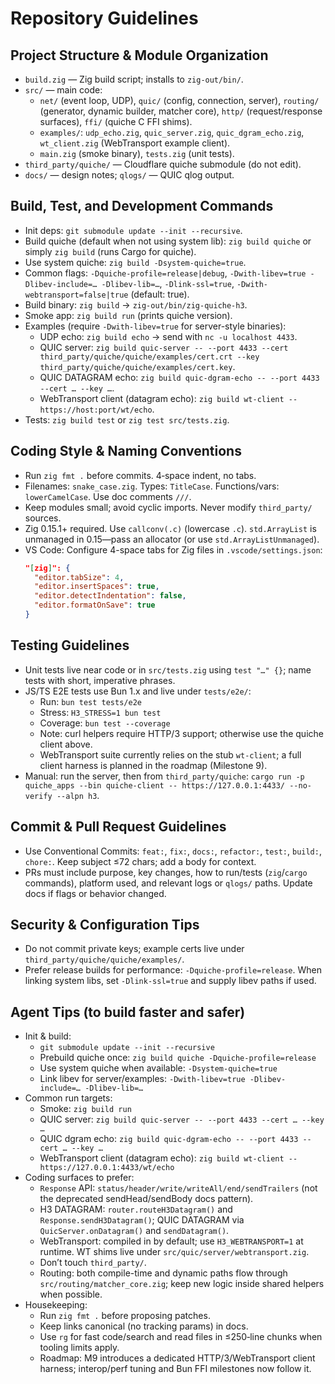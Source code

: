 # Repository Guidelines

## Project Structure & Module Organization
- `build.zig` — Zig build script; installs to `zig-out/bin/`.
- `src/` — main code:
  - `net/` (event loop, UDP), `quic/` (config, connection, server), `routing/` (generator, dynamic builder, matcher core), `http/` (request/response surfaces), `ffi/` (quiche C FFI shims).
  - `examples/`: `udp_echo.zig`, `quic_server.zig`, `quic_dgram_echo.zig`, `wt_client.zig` (WebTransport example client).
  - `main.zig` (smoke binary), `tests.zig` (unit tests).
- `third_party/quiche/` — Cloudflare quiche submodule (do not edit).
- `docs/` — design notes; `qlogs/` — QUIC qlog output.

## Build, Test, and Development Commands
- Init deps: `git submodule update --init --recursive`.
- Build quiche (default when not using system lib): `zig build quiche` or simply `zig build` (runs Cargo for quiche).
- Use system quiche: `zig build -Dsystem-quiche=true`.
- Common flags: `-Dquiche-profile=release|debug`, `-Dwith-libev=true -Dlibev-include=… -Dlibev-lib=…`, `-Dlink-ssl=true`, `-Dwith-webtransport=false|true` (default: true).
- Build binary: `zig build` → `zig-out/bin/zig-quiche-h3`.
- Smoke app: `zig build run` (prints quiche version).
- Examples (require `-Dwith-libev=true` for server-style binaries):
  - UDP echo: `zig build echo` → send with `nc -u localhost 4433`.
  - QUIC server: `zig build quic-server -- --port 4433 --cert third_party/quiche/quiche/examples/cert.crt --key third_party/quiche/quiche/examples/cert.key`.
  - QUIC DATAGRAM echo: `zig build quic-dgram-echo -- --port 4433 --cert … --key …`.
  - WebTransport client (datagram echo): `zig build wt-client -- https://host:port/wt/echo`.
- Tests: `zig build test` or `zig test src/tests.zig`.

## Coding Style & Naming Conventions
- Run `zig fmt .` before commits. 4‑space indent, no tabs.
- Filenames: `snake_case.zig`. Types: `TitleCase`. Functions/vars: `lowerCamelCase`. Use doc comments `///`.
- Keep modules small; avoid cyclic imports. Never modify `third_party/` sources.
- Zig 0.15.1+ required. Use `callconv(.c)` (lowercase `.c`). `std.ArrayList` is unmanaged in 0.15—pass an allocator (or use `std.ArrayListUnmanaged`).
- VS Code: Configure 4-space tabs for Zig files in `.vscode/settings.json`:
  ```json
  "[zig]": {
    "editor.tabSize": 4,
    "editor.insertSpaces": true,
    "editor.detectIndentation": false,
    "editor.formatOnSave": true
  }
  ```

## Testing Guidelines
- Unit tests live near code or in `src/tests.zig` using `test "…" {}`; name tests with short, imperative phrases.
- JS/TS E2E tests use Bun 1.x and live under `tests/e2e/`:
  - Run: `bun test tests/e2e`
  - Stress: `H3_STRESS=1 bun test`
  - Coverage: `bun test --coverage`
  - Note: curl helpers require HTTP/3 support; otherwise use the quiche client above.
  - WebTransport suite currently relies on the stub `wt-client`; a full client harness is planned in the roadmap (Milestone 9).
- Manual: run the server, then from `third_party/quiche`: `cargo run -p quiche_apps --bin quiche-client -- https://127.0.0.1:4433/ --no-verify --alpn h3`.

## Commit & Pull Request Guidelines
- Use Conventional Commits: `feat:`, `fix:`, `docs:`, `refactor:`, `test:`, `build:`, `chore:`. Keep subject ≤72 chars; add a body for context.
- PRs must include purpose, key changes, how to run/tests (`zig`/`cargo` commands), platform used, and relevant logs or `qlogs/` paths. Update docs if flags or behavior changed.

## Security & Configuration Tips
- Do not commit private keys; example certs live under `third_party/quiche/quiche/examples/`.
- Prefer release builds for performance: `-Dquiche-profile=release`. When linking system libs, set `-Dlink-ssl=true` and supply libev paths if used.

## Agent Tips (to build faster and safer)
- Init & build:
  - `git submodule update --init --recursive`
  - Prebuild quiche once: `zig build quiche -Dquiche-profile=release`
  - Use system quiche when available: `-Dsystem-quiche=true`
  - Link libev for server/examples: `-Dwith-libev=true -Dlibev-include=… -Dlibev-lib=…`
- Common run targets:
  - Smoke: `zig build run`
  - QUIC server: `zig build quic-server -- --port 4433 --cert … --key …`
  - QUIC dgram echo: `zig build quic-dgram-echo -- --port 4433 --cert … --key …`
  - WebTransport client (datagram echo): `zig build wt-client -- https://127.0.0.1:4433/wt/echo`
- Coding surfaces to prefer:
  - `Response` API: `status/header/write/writeAll/end/sendTrailers` (not the deprecated sendHead/sendBody docs pattern).
  - H3 DATAGRAM: `router.routeH3Datagram()` and `Response.sendH3Datagram()`; QUIC DATAGRAM via `QuicServer.onDatagram()` and `sendDatagram()`.
  - WebTransport: compiled in by default; use `H3_WEBTRANSPORT=1` at runtime. WT shims live under `src/quic/server/webtransport.zig`.
  - Don’t touch `third_party/`.
  - Routing: both compile-time and dynamic paths flow through `src/routing/matcher_core.zig`; keep new logic inside shared helpers when possible.
- Housekeeping:
  - Run `zig fmt .` before proposing patches.
  - Keep links canonical (no tracking params) in docs.
  - Use `rg` for fast code/search and read files in ≤250‑line chunks when tooling limits apply.
  - Roadmap: M9 introduces a dedicated HTTP/3/WebTransport client harness; interop/perf tuning and Bun FFI milestones now follow it.
